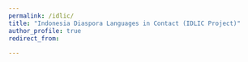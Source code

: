 ```yaml
---
permalink: /idlic/
title: "Indonesia Diaspora Languages in Contact (IDLIC Project)"
author_profile: true
redirect_from: 
  
---
```


